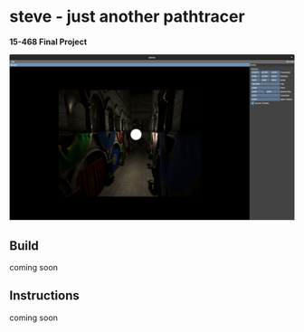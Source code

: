 # steve - just another pathtracer

**15-468 Final Project**

![renderer](steve.png)

## Build

coming soon

## Instructions

coming soon
